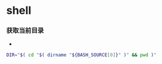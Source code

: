 <!-- toc -->
# shell

### 获取当前目录
+ 
```bash
DIR="$( cd "$( dirname "${BASH_SOURCE[0]}" )" && pwd )"
```